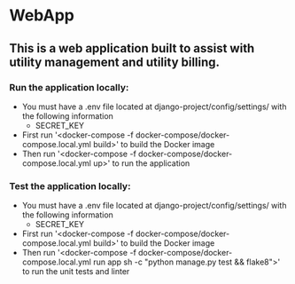 # WebApp
## This is a web application built to assist with utility management and utility billing.

### Run the application locally:
* You must have a .env file located at django-project/config/settings/ with the following information
    * SECRET_KEY
* First run '<docker-compose -f docker-compose/docker-compose.local.yml build>' to build the Docker image
* Then run '<docker-compose -f docker-compose/docker-compose.local.yml up>' to run the application

### Test the application locally:
* You must have a .env file located at django-project/config/settings/ with the following information
    * SECRET_KEY
* First run '<docker-compose -f docker-compose/docker-compose.local.yml build>' to build the Docker image
* Then run '<docker-compose -f docker-compose/docker-compose.local.yml run app sh -c "python manage.py test && flake8">' to run the unit tests and linter

